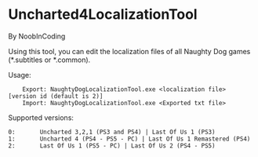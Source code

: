 # Uncharted4LocalizationTool
By NoobInCoding

Using this tool, you can edit the localization files of all Naughty Dog games (*.subtitles or *.common).

Usage:

        Export: NaughtyDogLocalizationTool.exe <localization file> [version id (default is 2)]
        Import: NaughtyDogLocalizationTool.exe <Exported txt file>

Supported versions:
```
0:       Uncharted 3,2,1 (PS3 and PS4) | Last Of Us 1 (PS3)
1:       Uncharted 4 (PS4 - PS5 - PC) | Last Of Us 1 Remastered (PS4)
2:       Last Of Us 1 (PS5 - PC) | Last Of Us 2 (PS4 - PS5)
```
